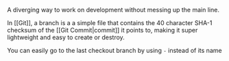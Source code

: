 A  diverging way to work on development without messing up the main line.

In [[Git]], a branch is a a simple file that contains the 40 character SHA-1 checksum of the [[Git Commit|commit]] it points to, making it super lightweight and easy to create or destroy.

You can easily go to the last checkout branch by using `-` instead of its name